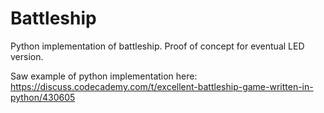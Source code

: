 # Battleship
Python implementation of battleship. Proof of concept for eventual LED version.

Saw example of python implementation here:
https://discuss.codecademy.com/t/excellent-battleship-game-written-in-python/430605

